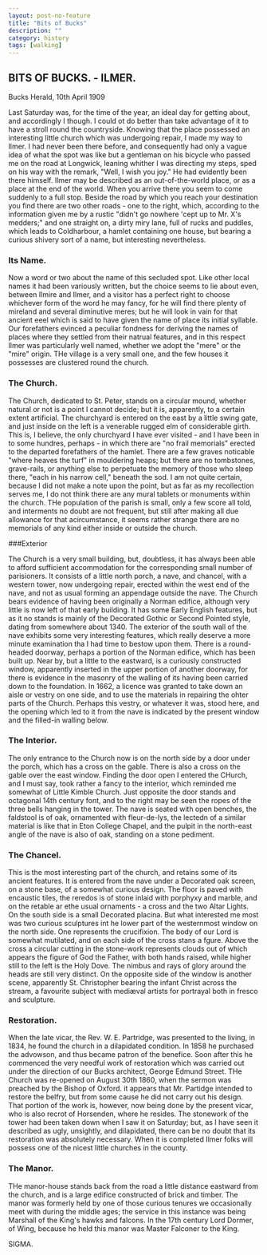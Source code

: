 ```yaml
---
layout: post-no-feature
title: "Bits of Bucks"
description: ""
category: history
tags: [walking]
---
```


## BITS OF BUCKS. - ILMER.

Bucks Herald, 10th April 1909

Last Saturday was, for the time of the year, an ideal day for getting about, and accordingly I though. I could ot do better than take advantage of it to have a stroll round the countryside. Knowing that the place possessed an interesting little church which was undergoing repair, I made my way to Ilmer. I had never been there before, and consequently had only a vague idea of what the spot was like but a gentleman on his bicycle who passed me on the road at Longwick, leaning whither I was directing my steps, sped
on his way with the remark, "Well, I wish you joy." He had evidently been there himself. Ilmer may be described as an out-of-the-world place, or as a place at the end of the world. When you arrive there you seem to come suddenly to a full stop. Beside the road by which you reach your destination you find there are two other roads - one to the right, which, according to the information given me by a rustic "didn't go nowhere 'cept up to Mr. X's medders;" and one straight on, a dirty miry lane, full of rucks and puddles, which leads to Coldharbour, a hamlet containing one house, but bearing a curious shivery sort of a name, but interesting nevertheless.

### Its Name.

Now a word or two about the name of this secluded spot. Like other local names it had been variously written, but the choice seems to lie about even, between Ilmire and Ilmer, and a visitor has a perfect right to choose whichever form of the word he may fancy, for he will find there plenty of mireland and several diminutive meres; but he will look in vain for that ancient eeel which is said to have given the name of place its initial syllable. Our forefathers evinced a peculiar fondness for deriving the names of places where they settled from their natrual features, and in this respect Ilmer was particularly well named, whether we adopt the "mere" or the "mire" origin. THe village is a very small one, and the few houses it possesses are clustered round the church.

### The Church.

The Church, dedicated to St. Peter, stands on a circular mound, whether natural or not is a point I cannot decide; but it is, apparently, to a certain extent artificial. The churchyard is entered on the east by a little swing gate, and just inside on the left is a venerable rugged elm of considerable girth. This is, I believe, the only churchyard I have ever visited - and I have been in to some hundres, perhaps - in which there are "no frail memorials" erected to the departed forefathers of the hamlet. There are a few graves noticable "where heaves the turf" in mouldering heaps; but there are no tombstones, grave-rails, or anything else to perpetuate the memory of those who sleep there, "each in his narrow cell," beneath the sod. I am not quite certain, because I did not make a note upon the point, but as far as my recollection serves me, I do not think there are any mural tablets or monuments within the church. THe population of the parish is small, only a few score all told, and interments no doubt are not frequent, but still after making all due allowance for that acircumstance, it seems rather strange there are no memorials of any kind either inside or outside the church.

###Exterior

The Church is a very small building, but, doubtless, it has always been able to afford sufficient accommodation for the corresponding small number of parisioners. It consists of a little north porch, a nave, and chancel, with a western tower, now undergoing repair, erected within the west end of the nave, and not as usual forming an appendage outside the nave. The Church bears evidence of having been originally a Norman edifice, although very little is now left of that early building. It has some Early English features, but as it no stands is mainly of the Decorated Gothic or Second Pointed style, dating from somewhere about 1340. The exterior of the south wall of the nave exhibits some very interesting features, which really deserve a more minute examination tha I had time to bestow upon them. There is a round-headed doorway, perhaps a portion of the Norman edifice, which has been built up. Near by, but a little to the eastward, is a curiously constructed window, apparently inserted in the upper portion of another doorway, for there is evidence in the masonry of the walling of its having been carried down to the foundation. In 1662, a licence was granted to take down an aisle or vestry on one side, and to use the materials in repairing the ohter parts of the Church. Perhaps this vestry, or whatever it was, stood here, and the opening which led to it from the nave is indicated by the present window and the filled-in walling below.

### The Interior.

The only entrance to the Church now is on the north side by a door under the porch, which has a cross on the gable. There is also a cross on the gable over the east window. Finding the door open I entered the CHurch, and I must say, took rather a fancy to the interior, which reminded me somewhat of Little Kimble Church. Just opposite the door stands and octagonal 14th century font, and to the right may be seen the ropes of the three bells hanging in the tower. The nave is seated with open benches, the faldstool is of oak, ornamented with fleur-de-lys, the lectedn of a similar material is like that in Eton College Chapel, and the pulpit in the north-east angle of the nave is also of oak, standing on a stone pediment.

### The Chancel.

This is the most interesting part of the church, and retains some of its ancient features. It is entered from the nave under a Decorated oak screen, on a stone base, of a somewhat curious design. The floor is paved with encaustic tiles, the reredos is of stone inlaid with porphyxy and marble, and on the retable ar ethe usual ornaments - a cross and the two Altar Lights. On the south side is a small Decorated placina. But what interested me most was two curious sculptures int he lower part of the westernmost window on the north side. One represents the crucifixion. The body of our Lord is somewhat mutilated, and on each side of the cross stans a fgure. Above the cross a circular cutting in the stone-work represents clouds out of which appears the figure of God the Father, with both hands raised, while higher still to the left is the Holy Dove. The nimbus and rays of glory around the heads are still very distinct. On the opposite side of the window is another scene, apparently St. Christopher bearing the infant Christ across the stream, a favourite subject with mediæval artists for portrayal both in fresco and sculpture.

### Restoration.

When the late vicar, the Rev. W. E. Partridge, was presented to the living, in 1834, he found the church in a dilapidated condition. In 1858 he purchased the advowson, and thus became patron of the benefice. Soon after this he commenced the very needful work of restoration which was carried out under the direction of our Bucks architect, George Edmund Street. THe Church was re-opened on August 30th 1860, when the sermon was preached by the Bishop of Oxford. it appears that Mr. Partidge intended to restore the belfry, but from some cause he did not carry out his design. That portion of the work is, however, now being done by the present vicar, who is also recrot of Horsenden, where he resides. The stonework of the tower had been taken down when I saw it on Saturday; but, as I have seen it described as ugly, unsightly, and dilapidated, there can be no doubt that its restoration was absolutely necessary. When it is completed Ilmer folks will possess one of the nicest little churches in the county.

### The Manor.
THe manor-house stands back from the road a little distance eastward from the church, and is a large edifice constructed of brick and timber. The manor was formerly held by one of those curious tenures we occasionally meet with during the middle ages; the service in this instance was being Marshall of the King's hawks and falcons. In the 17th century Lord Dormer, of Wing, because he held this manor was Master Falconer to the King.

SIGMA.
